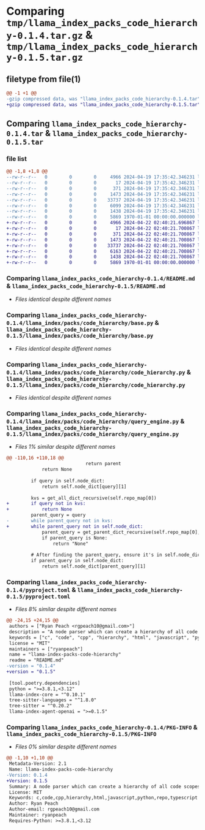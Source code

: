 # Comparing `tmp/llama_index_packs_code_hierarchy-0.1.4.tar.gz` & `tmp/llama_index_packs_code_hierarchy-0.1.5.tar.gz`

## filetype from file(1)

```diff
@@ -1 +1 @@
-gzip compressed data, was "llama_index_packs_code_hierarchy-0.1.4.tar", max compression
+gzip compressed data, was "llama_index_packs_code_hierarchy-0.1.5.tar", max compression
```

## Comparing `llama_index_packs_code_hierarchy-0.1.4.tar` & `llama_index_packs_code_hierarchy-0.1.5.tar`

### file list

```diff
@@ -1,8 +1,8 @@
--rw-r--r--   0        0        0     4966 2024-04-19 17:35:42.346231 llama_index_packs_code_hierarchy-0.1.4/README.md
--rw-r--r--   0        0        0       17 2024-04-19 17:35:42.346231 llama_index_packs_code_hierarchy-0.1.4/llama_index/packs/code_hierarchy/BUILD
--rw-r--r--   0        0        0      371 2024-04-19 17:35:42.346231 llama_index_packs_code_hierarchy-0.1.4/llama_index/packs/code_hierarchy/__init__.py
--rw-r--r--   0        0        0     1473 2024-04-19 17:35:42.346231 llama_index_packs_code_hierarchy-0.1.4/llama_index/packs/code_hierarchy/base.py
--rw-r--r--   0        0        0    33737 2024-04-19 17:35:42.346231 llama_index_packs_code_hierarchy-0.1.4/llama_index/packs/code_hierarchy/code_hierarchy.py
--rw-r--r--   0        0        0     6099 2024-04-19 17:35:42.346231 llama_index_packs_code_hierarchy-0.1.4/llama_index/packs/code_hierarchy/query_engine.py
--rw-r--r--   0        0        0     1438 2024-04-19 17:35:42.346231 llama_index_packs_code_hierarchy-0.1.4/pyproject.toml
--rw-r--r--   0        0        0     5869 1970-01-01 00:00:00.000000 llama_index_packs_code_hierarchy-0.1.4/PKG-INFO
+-rw-r--r--   0        0        0     4966 2024-04-22 02:40:21.696867 llama_index_packs_code_hierarchy-0.1.5/README.md
+-rw-r--r--   0        0        0       17 2024-04-22 02:40:21.700867 llama_index_packs_code_hierarchy-0.1.5/llama_index/packs/code_hierarchy/BUILD
+-rw-r--r--   0        0        0      371 2024-04-22 02:40:21.700867 llama_index_packs_code_hierarchy-0.1.5/llama_index/packs/code_hierarchy/__init__.py
+-rw-r--r--   0        0        0     1473 2024-04-22 02:40:21.700867 llama_index_packs_code_hierarchy-0.1.5/llama_index/packs/code_hierarchy/base.py
+-rw-r--r--   0        0        0    33737 2024-04-22 02:40:21.700867 llama_index_packs_code_hierarchy-0.1.5/llama_index/packs/code_hierarchy/code_hierarchy.py
+-rw-r--r--   0        0        0     6163 2024-04-22 02:40:21.700867 llama_index_packs_code_hierarchy-0.1.5/llama_index/packs/code_hierarchy/query_engine.py
+-rw-r--r--   0        0        0     1438 2024-04-22 02:40:21.700867 llama_index_packs_code_hierarchy-0.1.5/pyproject.toml
+-rw-r--r--   0        0        0     5869 1970-01-01 00:00:00.000000 llama_index_packs_code_hierarchy-0.1.5/PKG-INFO
```

### Comparing `llama_index_packs_code_hierarchy-0.1.4/README.md` & `llama_index_packs_code_hierarchy-0.1.5/README.md`

 * *Files identical despite different names*

### Comparing `llama_index_packs_code_hierarchy-0.1.4/llama_index/packs/code_hierarchy/base.py` & `llama_index_packs_code_hierarchy-0.1.5/llama_index/packs/code_hierarchy/base.py`

 * *Files identical despite different names*

### Comparing `llama_index_packs_code_hierarchy-0.1.4/llama_index/packs/code_hierarchy/code_hierarchy.py` & `llama_index_packs_code_hierarchy-0.1.5/llama_index/packs/code_hierarchy/code_hierarchy.py`

 * *Files identical despite different names*

### Comparing `llama_index_packs_code_hierarchy-0.1.4/llama_index/packs/code_hierarchy/query_engine.py` & `llama_index_packs_code_hierarchy-0.1.5/llama_index/packs/code_hierarchy/query_engine.py`

 * *Files 1% similar despite different names*

```diff
@@ -110,16 +110,18 @@
                             return parent
             return None
 
         if query in self.node_dict:
             return self.node_dict[query][1]
 
         kvs = get_all_dict_recursive(self.repo_map[0])
+        if query not in kvs:
+            return None
         parent_query = query
-        while parent_query not in kvs:
+        while parent_query not in self.node_dict:
             parent_query = get_parent_dict_recursive(self.repo_map[0], parent_query)
             if parent_query is None:
                 return "None"
 
         # After finding the parent_query, ensure it's in self.node_dict before accessing
         if parent_query in self.node_dict:
             return self.node_dict[parent_query][1]
```

### Comparing `llama_index_packs_code_hierarchy-0.1.4/pyproject.toml` & `llama_index_packs_code_hierarchy-0.1.5/pyproject.toml`

 * *Files 8% similar despite different names*

```diff
@@ -24,15 +24,15 @@
 authors = ["Ryan Peach <rgpeach10@gmail.com>"]
 description = "A node parser which can create a hierarchy of all code scopes in a directory."
 keywords = ["c", "code", "cpp", "hierarchy", "html", "javascript", "python", "repo", "typescript"]
 license = "MIT"
 maintainers = ["ryanpeach"]
 name = "llama-index-packs-code-hierarchy"
 readme = "README.md"
-version = "0.1.4"
+version = "0.1.5"
 
 [tool.poetry.dependencies]
 python = ">=3.8.1,<3.12"
 llama-index-core = "^0.10.1"
 tree-sitter-languages = "^1.8.0"
 tree-sitter = "^0.20.2"
 llama-index-agent-openai = ">=0.1.5"
```

### Comparing `llama_index_packs_code_hierarchy-0.1.4/PKG-INFO` & `llama_index_packs_code_hierarchy-0.1.5/PKG-INFO`

 * *Files 0% similar despite different names*

```diff
@@ -1,10 +1,10 @@
 Metadata-Version: 2.1
 Name: llama-index-packs-code-hierarchy
-Version: 0.1.4
+Version: 0.1.5
 Summary: A node parser which can create a hierarchy of all code scopes in a directory.
 License: MIT
 Keywords: c,code,cpp,hierarchy,html,javascript,python,repo,typescript
 Author: Ryan Peach
 Author-email: rgpeach10@gmail.com
 Maintainer: ryanpeach
 Requires-Python: >=3.8.1,<3.12
```

